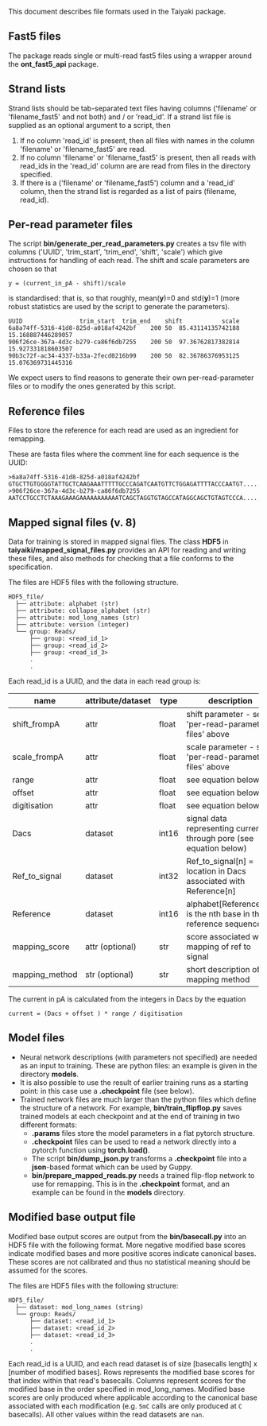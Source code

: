 This document describes file formats used in the Taiyaki package.

## Fast5 files

The package reads single or multi-read fast5 files using a wrapper around the **ont_fast5_api** package.

## Strand lists

Strand lists should be tab-separated text files having columns ('filename' or 'filename_fast5' and not both) and / or 'read_id'.
If a strand list file is supplied as an optional argument to a script, then
1. If no column 'read_id' is present, then all files with names in the column 'filename' or 'filename_fast5' are read.
2. If no column 'filename' or 'filename_fast5' is present, then all reads with read_ids in the 'read_id' column are are read from files in the directory specified.
3. If there is a ('filename' or 'filename_fast5') column and a 'read_id' column, then the strand list is regarded as a list of pairs (filename, read_id).

## Per-read parameter files

The script **bin/generate_per_read_parameters.py** creates a tsv file with columns ('UUID', 'trim_start', 'trim_end', 'shift', 'scale') which give instructions for
handling of each read. The shift and scale parameters are chosen so that

    y = (current_in_pA - shift)/scale
    
is standardised: that is, so that roughly, mean(**y**)=0 and std(**y**)=1 (more robust statistics are used by the script to generate the parameters).

    UUID				trim_start	trim_end	shift			scale
    6a8a74ff-5316-41d8-825d-a018af4242bf	200	50	85.43114135742188	15.168887446289057
    906f26ce-367a-4d3c-b279-ca86f6db7255	200	50	97.36762817382814	15.927331818603507
    90b3c72f-ac34-4337-b33a-2fecd0216b99	200	50	82.36786376953125	15.076369731445316

We expect users to find reasons to generate their own per-read-parameter files or to modify the ones generated by this script.

## Reference files

Files to store the reference for each read are used as an ingredient for remapping.

These are fasta files where the comment line for each sequence is the UUID:

    >6a8a74ff-5316-41d8-825d-a018af4242bf
    GTGCTTGTGGGGTATTGCTCAAGAAATTTTTGCCCAGATCAATGTTCTGGAGATTTTACCCAATGT.....
    >906f26ce-367a-4d3c-b279-ca86f6db7255
    AATCCTGCCTCTAAAGAAAGAAAAAAAAAAATCAGCTAGGTGTAGCCATAGGCAGCTGTAGTCCCA.....

## Mapped signal files (v. 8)

Data for training is stored in mapped signal files.
The class **HDF5** in **taiyaiki/mapped_signal_files.py** provides an API for reading and writing these files, and also
methods for checking that a file conforms to the specification.

The files are HDF5 files with the following structure.

    HDF5_file/
      ├── attribute: alphabet (str)
      ├── attribute: collapse_alphabet (str)
      ├── attribute: mod_long_names (str)
      ├── attribute: version (integer)
      └── group: Reads/
          ├── group: <read_id_1>
          ├── group: <read_id_2>
          ├── group: <read_id_3>
          .
          .


Each read_id is a UUID, and the data in each read group is:

|   **name**        |**attribute/dataset** | **type**  | **description**                                                    |
|-------------------|----------------------|-----------|--------------------------------------------------------------------|
| shift_frompA      |  attr                | float     | shift parameter - see 'per-read-parameter files' above             |
| scale_frompA      |  attr                | float     | scale parameter - see 'per-read-parameter files' above             |
| range             |  attr                | float     | see equation below                                                 |
| offset            |  attr                | float     | see equation below                                                 |
| digitisation      |  attr                | float     | see equation below                                                 |
| Dacs              |  dataset             | int16     | signal data representing current through pore (see equation below) |
| Ref_to_signal     |  dataset             | int32     | Ref_to_signal[n] = location in Dacs associated with Reference[n]   |
| Reference         |  dataset             | int16     | alphabet[Reference[n]] is the nth base in the reference sequence   |
| mapping_score     | attr (optional)      | str       | score associated with mapping of ref to signal                     |
| mapping_method    | str (optional)       | str       | short description of mapping method                                |


The current in pA is calculated from the integers in Dacs by the equation

    current = (Dacs + offset ) * range / digitisation
    
    

## Model files

* Neural network descriptions (with parameters not specified) are needed as an input to training. These are python files: an example is given in the directory **models**.
* It is also possible to use the result of earlier training runs as a starting point: in this case use a **.checkpoint** file (see below). 
* Trained network files are much larger than the python files which define the structure of a network. For example, **bin/train_flipflop.py** saves trained models at each checkpoint and at the end of training in two different formats:
    * **.params** files store the model parameters in a flat pytorch structure.
    * **.checkpoint** files can be used to read a network directly into a pytorch function using **torch.load()**.
    * The script **bin/dump_json.py** transforms a **.checkpoint** file into a **json**-based format which can be used by Guppy.
    * **bin/prepare_mapped_reads.py** needs a trained flip-flop network to use for remapping. This is in the **.checkpoint** format, and an example can be found in the **models** directory.


## Modified base output file

Modified base output scores are output from the **bin/basecall.py** into an HDF5 file with the following format.
More negative modified base scores indicate modified bases and more positive scores indicate canonical bases.
These scores are not calibrated and thus no statistical meaning should be assumed for the scores.

The files are HDF5 files with the following structure:

    HDF5_file/
      ├── dataset: mod_long_names (string)
      └── group: Reads/
          ├── dataset: <read_id_1>
          ├── dataset: <read_id_2>
          ├── dataset: <read_id_3>
          .
          .

Each read_id is a UUID, and each read dataset is of size [basecalls length] x [number of modified bases].
Rows represents the modified base scores for that index within that read's basecalls.
Columns represent scores for the modified base in the order specified in mod_long_names.
Modified base scores are only produced where applicable according to the canonical base associated with each modification (e.g. `5mC` calls are only produced at `C` basecalls).
All other values within the read datasets are `nan`.
